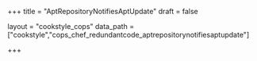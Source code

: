 +++
title = "AptRepositoryNotifiesAptUpdate"
draft = false

layout = "cookstyle_cops"
data_path = ["cookstyle","cops_chef_redundantcode_aptrepositorynotifiesaptupdate"]

+++

<!-- The content of this page is automatically generated from the
cops_chef_redundantcode_aptrepositorynotifiesaptupdate.yml file in github.com/chef/cookstyle/blob/main/docs-chef-io/data/cookstyle/. -->
